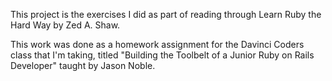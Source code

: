 This project is the exercises I did as part of reading through Learn Ruby the Hard Way by Zed A. Shaw.

This work was done as a homework assignment for the Davinci Coders class that I'm taking, 
titled "Building the Toolbelt of a Junior Ruby on Rails Developer" taught by Jason Noble.
